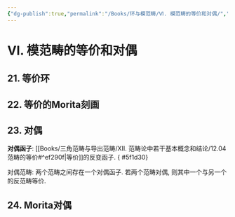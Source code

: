 ```yaml
---
{"dg-publish":true,"permalink":"/Books/环与模范畴/Ⅵ. 模范畴的等价和对偶/","dgPassFrontmatter":true,"created":"2024-07-05T15:52:18.883+08:00","updated":"2024-08-06T18:31:01.519+08:00"}
---
```


# Ⅵ. 模范畴的等价和对偶
## 21. 等价环
## 22. 等价的Morita刻画
## 23. 对偶

**对偶函子**: [[Books/三角范畴与导出范畴/Ⅻ. 范畴论中若干基本概念和结论/12.04 范畴的等价#^ef290f\|等价]]的反变函子. 
{ #5f1d30}


对偶范畴: 两个范畴之间存在一个对偶函子. 若两个范畴对偶, 则其中一个与另一个的反范畴等价.
## 24. Morita对偶